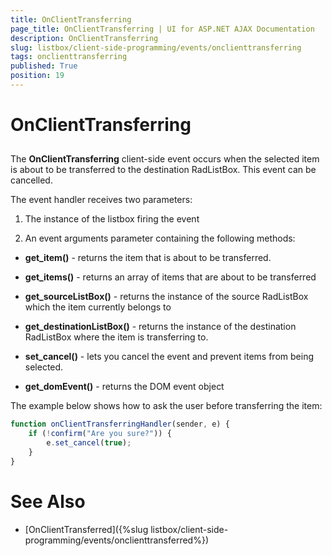 ```yaml
---
title: OnClientTransferring
page_title: OnClientTransferring | UI for ASP.NET AJAX Documentation
description: OnClientTransferring
slug: listbox/client-side-programming/events/onclienttransferring
tags: onclienttransferring
published: True
position: 19
---
```


# OnClientTransferring

## 

The **OnClientTransferring** client-side event occurs when the selected item is about to be transferred to the destination RadListBox. This event can be cancelled.

The event handler receives two parameters:

1. The instance of the listbox firing the event

2. An event arguments parameter containing the following methods:

* **get_item()** - returns the item that is about to be transferred.

* **get_items()** - returns an array of items that are about to be transferred

* **get_sourceListBox()** - returns the instance of the source RadListBox which the item currently belongs to

* **get_destinationListBox()** - returns the instance of the destination RadListBox where the item is transferring to.

* **set_cancel()** - lets you cancel the event and prevent items from being selected.

* **get_domEvent()** - returns the DOM event object

The example below shows how to ask the user before transferring the item:

````JavaScript	
function onClientTransferringHandler(sender, e) {
	if (!confirm("Are you sure?")) {
		e.set_cancel(true);
	}
}				
````

# See Also

 * [OnClientTransferred]({%slug listbox/client-side-programming/events/onclienttransferred%})
